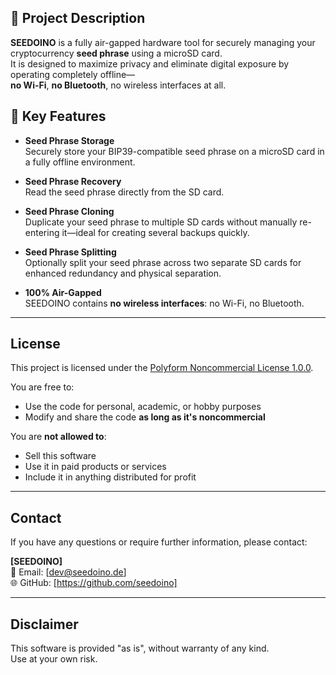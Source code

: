 ## 📘 Project Description

**SEEDOINO** is a fully air-gapped hardware tool for securely managing your cryptocurrency **seed phrase** using a microSD card.  
It is designed to maximize privacy and eliminate digital exposure by operating completely offline—  
**no Wi-Fi**, **no Bluetooth**, no wireless interfaces at all.

## 🔐 Key Features

- **Seed Phrase Storage**  
  Securely store your BIP39-compatible seed phrase on a microSD card in a fully offline environment.

- **Seed Phrase Recovery**  
  Read the seed phrase directly from the SD card.

- **Seed Phrase Cloning**  
  Duplicate your seed phrase to multiple SD cards without manually re-entering it—ideal for creating several backups quickly.

- **Seed Phrase Splitting**  
  Optionally split your seed phrase across two separate SD cards for enhanced redundancy and physical separation.

- **100% Air-Gapped**  
  SEEDOINO contains **no wireless interfaces**: no Wi-Fi, no Bluetooth.

---

## License

This project is licensed under the [Polyform Noncommercial License 1.0.0](https://polyformproject.org/licenses/noncommercial/1.0.0/).

You are free to:

- Use the code for personal, academic, or hobby purposes  
- Modify and share the code **as long as it's noncommercial**

You are **not allowed to**:

- Sell this software  
- Use it in paid products or services  
- Include it in anything distributed for profit

---

## Contact

If you have any questions or require further information, please contact:

**[SEEDOINO]**  
📧 Email: [dev@seedoino.de]  
🌐 GitHub: [https://github.com/seedoino]

---

## Disclaimer

This software is provided "as is", without warranty of any kind.  
Use at your own risk.
